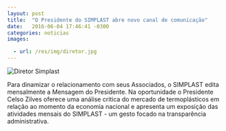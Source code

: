 ```yaml
---
layout: post
title:  "O Presidente do SIMPLAST abre novo canal de comunicação"
date:   2016-06-04 17:46:41 -0300
categories: noticias
images:

  - url: /res/img/diretor.jpg
---
```

![Diretor Simplast](/simplast/res/img/diretor.jpg)

Para dinamizar o relacionamento com seus Associados, o SIMPLAST edita mensalmente a Mensagem do Presidente. Na oportunidade o Presidente Celso Zilves oferece uma análise critica do mercado de termoplásticos em relação ao momento da economia nacional e apresenta um exposição das atividades mensais do SIMPLAST - um gesto focado na transparência administrativa.
